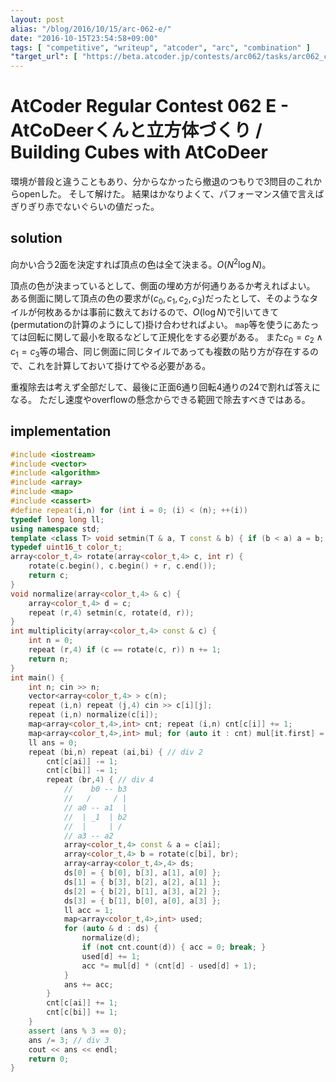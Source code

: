 ```yaml
---
layout: post
alias: "/blog/2016/10/15/arc-062-e/"
date: "2016-10-15T23:54:58+09:00"
tags: [ "competitive", "writeup", "atcoder", "arc", "combination" ]
"target_url": [ "https://beta.atcoder.jp/contests/arc062/tasks/arc062_c" ]
---
```


# AtCoder Regular Contest 062 E - AtCoDeerくんと立方体づくり / Building Cubes with AtCoDeer

環境が普段と違うこともあり、分からなかったら撤退のつもりで$3$問目のこれからopenした。
そして解けた。
結果はかなりよくて、パフォーマンス値で言えばぎりぎり赤でないぐらいの値だった。

## solution

向かい合う$2$面を決定すれば頂点の色は全て決まる。$O(N^2 \log N)$。

頂点の色が決まっているとして、側面の埋め方が何通りあるか考えればよい。
ある側面に関して頂点の色の要求が$(c_0, c_1, c_2, c_3)$だったとして、そのようなタイルが何枚あるかは事前に数えておけるので、$O(\log N)$で引いてきて(permutationの計算のようにして)掛け合わせればよい。
`map`等を使うにあたっては回転に関して最小を取るなどして正規化をする必要がある。
また$c_0 = c_2 \land c_1 = c_3$等の場合、同じ側面に同じタイルであっても複数の貼り方が存在するので、これを計算しておいて掛けてやる必要がある。

重複除去は考えず全部だして、最後に正面$6$通り回転$4$通りの$24$で割れば答えになる。
ただし速度やoverflowの懸念からできる範囲で除去すべきではある。

## implementation

``` c++
#include <iostream>
#include <vector>
#include <algorithm>
#include <array>
#include <map>
#include <cassert>
#define repeat(i,n) for (int i = 0; (i) < (n); ++(i))
typedef long long ll;
using namespace std;
template <class T> void setmin(T & a, T const & b) { if (b < a) a = b; }
typedef uint16_t color_t;
array<color_t,4> rotate(array<color_t,4> c, int r) {
    rotate(c.begin(), c.begin() + r, c.end());
    return c;
}
void normalize(array<color_t,4> & c) {
    array<color_t,4> d = c;
    repeat (r,4) setmin(c, rotate(d, r));
}
int multiplicity(array<color_t,4> const & c) {
    int n = 0;
    repeat (r,4) if (c == rotate(c, r)) n += 1;
    return n;
}
int main() {
    int n; cin >> n;
    vector<array<color_t,4> > c(n);
    repeat (i,n) repeat (j,4) cin >> c[i][j];
    repeat (i,n) normalize(c[i]);
    map<array<color_t,4>,int> cnt; repeat (i,n) cnt[c[i]] += 1;
    map<array<color_t,4>,int> mul; for (auto it : cnt) mul[it.first] = multiplicity(it.first);
    ll ans = 0;
    repeat (bi,n) repeat (ai,bi) { // div 2
        cnt[c[ai]] -= 1;
        cnt[c[bi]] -= 1;
        repeat (br,4) { // div 4
            //    b0 -- b3
            //   /     / |
            // a0 -- a1  |
            //  | _1  | b2
            //  |     | /
            // a3 -- a2
            array<color_t,4> const & a = c[ai];
            array<color_t,4> b = rotate(c[bi], br);
            array<array<color_t,4>,4> ds;
            ds[0] = { b[0], b[3], a[1], a[0] };
            ds[1] = { b[3], b[2], a[2], a[1] };
            ds[2] = { b[2], b[1], a[3], a[2] };
            ds[3] = { b[1], b[0], a[0], a[3] };
            ll acc = 1;
            map<array<color_t,4>,int> used;
            for (auto & d : ds) {
                normalize(d);
                if (not cnt.count(d)) { acc = 0; break; }
                used[d] += 1;
                acc *= mul[d] * (cnt[d] - used[d] + 1);
            }
            ans += acc;
        }
        cnt[c[ai]] += 1;
        cnt[c[bi]] += 1;
    }
    assert (ans % 3 == 0);
    ans /= 3; // div 3
    cout << ans << endl;
    return 0;
}
```
